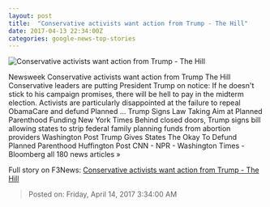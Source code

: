 ```yaml
---
layout: post
title:  "Conservative activists want action from Trump - The Hill"
date: 2017-04-13 22:34:00Z
categories: google-news-top-stories
---
```


![Conservative activists want action from Trump - The Hill](http://thehill.com/sites/default/files/blogs/donaldtrump_getty_0_0.jpg)

Newsweek Conservative activists want action from Trump The Hill Conservative leaders are putting President Trump on notice: If he doesn't stick to his campaign promises, there will be hell to pay in the midterm election. Activists are particularly disappointed at the failure to repeal ObamaCare and defund Planned ... Trump Signs Law Taking Aim at Planned Parenthood Funding New York Times Behind closed doors, Trump signs bill allowing states to strip federal family planning funds from abortion providers Washington Post Trump Gives States The Okay To Defund Planned Parenthood Huffington Post CNN - NPR - Washington Times - Bloomberg all 180 news articles »


Full story on F3News: [Conservative activists want action from Trump - The Hill](http://www.f3nws.com/n/q3UYx)

> Posted on: Friday, April 14, 2017 3:34:00 AM
